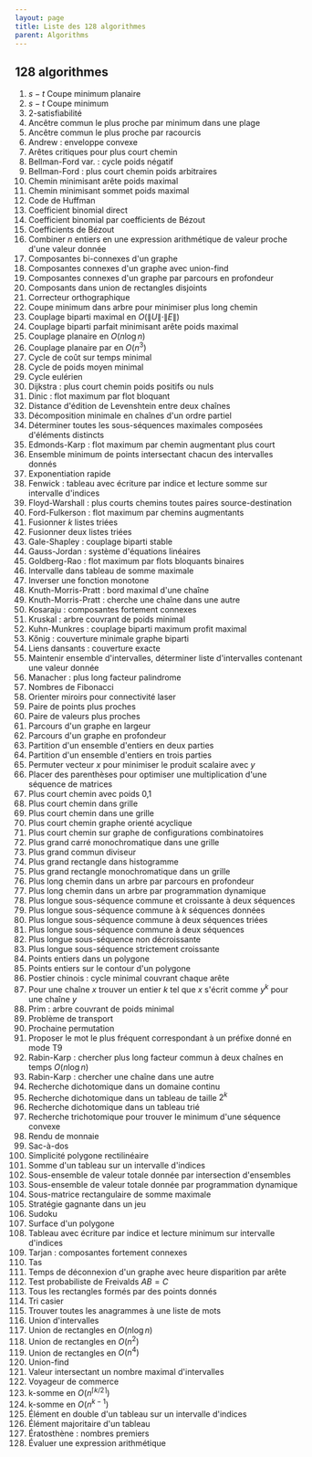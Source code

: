 ```yaml
---
layout: page
title: Liste des 128 algorithmes
parent: Algorithms
---
```


## 128 algorithmes

1. $s-t$ Coupe minimum planaire
1. $s-t$ Coupe minimum
1. 2-satisfiabilité
1. Ancêtre commun le plus proche par minimum dans une plage
1. Ancêtre commun le plus proche par racourcis
1. Andrew : enveloppe convexe
1. Arêtes critiques pour plus court chemin
1. Bellman-Ford var. : cycle poids négatif
1. Bellman-Ford : plus court chemin poids arbitraires
1. Chemin minimisant arête poids maximal
1. Chemin minimisant sommet poids maximal
1. Code de Huffman
1. Coefficient binomial direct
1. Coefficient binomial par coefficients de Bézout
1. Coefficients de Bézout
1. Combiner $n$ entiers en une expression arithmétique de valeur proche d'une valeur donnée
1. Composantes bi-connexes d'un graphe
1. Composantes connexes d'un graphe avec union-find
1. Composantes connexes d'un graphe par parcours en profondeur
1. Composants dans union de rectangles disjoints
1. Correcteur orthographique
1. Coupe minimum dans arbre pour minimiser plus long chemin
1. Couplage biparti maximal en $O(\|U\|\cdot\|E\|)$
1. Couplage biparti parfait minimisant arête poids maximal
1. Couplage planaire en $O(n\log n)$
1. Couplage planaire par en $O(n^3)$
1. Cycle de coût sur temps minimal
1. Cycle de poids moyen minimal
1. Cycle eulérien
1. Dijkstra : plus court chemin poids positifs ou nuls
1. Dinic : flot maximum par flot bloquant
1. Distance d'édition de Levenshtein entre deux chaînes
1. Décomposition minimale en chaînes d'un ordre partiel
1. Déterminer toutes les sous-séquences maximales composées d'éléments distincts
1. Edmonds-Karp : flot maximum par chemin augmentant plus court
1. Ensemble minimum de points intersectant chacun des intervalles donnés
1. Exponentiation rapide
1. Fenwick : tableau avec écriture par indice et lecture somme sur intervalle d'indices
1. Floyd-Warshall : plus courts chemins toutes paires source-destination
1. Ford-Fulkerson : flot maximum par chemins augmentants
1. Fusionner $k$ listes triées
1. Fusionner deux listes triées
1. Gale-Shapley : couplage biparti stable
1. Gauss-Jordan : système d'équations linéaires
1. Goldberg-Rao : flot maximum par flots bloquants binaires
1. Intervalle dans tableau de somme maximale
1. Inverser une fonction monotone
1. Knuth-Morris-Pratt : bord maximal d'une chaîne
1. Knuth-Morris-Pratt : cherche une chaîne dans une autre
1. Kosaraju : composantes fortement connexes
1. Kruskal : arbre couvrant de poids minimal
1. Kuhn-Munkres : couplage biparti maximum profit maximal
1. Kőnig : couverture minimale graphe biparti
1. Liens dansants : couverture exacte
1. Maintenir ensemble d'intervalles, déterminer liste d'intervalles contenant une valeur donnée
1. Manacher : plus long facteur palindrome
1. Nombres de Fibonacci
1. Orienter miroirs pour connectivité laser
1. Paire de points plus proches
1. Paire de valeurs plus proches
1. Parcours d'un graphe en largeur
1. Parcours d'un graphe en profondeur
1. Partition d'un ensemble d'entiers en deux parties
1. Partition d'un ensemble d'entiers en trois parties
1. Permuter vecteur $x$ pour minimiser le produit scalaire avec $y$
1. Placer des parenthèses pour optimiser une multiplication d'une séquence de matrices
1. Plus court chemin avec poids 0,1
1. Plus court chemin dans grille
1. Plus court chemin dans une grille
1. Plus court chemin graphe orienté acyclique
1. Plus court chemin sur graphe de configurations combinatoires
1. Plus grand carré monochromatique dans une grille
1. Plus grand commun diviseur
1. Plus grand rectangle dans histogramme
1. Plus grand rectangle monochromatique dans un grille
1. Plus long chemin dans un arbre par parcours en profondeur
1. Plus long chemin dans un arbre par programmation dynamique
1. Plus longue sous-séquence commune et croissante à deux séquences
1. Plus longue sous-séquence commune à $k$ séquences données
1. Plus longue sous-séquence commune à deux séquences triées
1. Plus longue sous-séquence commune à deux séquences
1. Plus longue sous-séquence non décroissante
1. Plus longue sous-séquence strictement croissante
1. Points entiers dans un polygone
1. Points entiers sur le contour d'un polygone
1. Postier chinois : cycle minimal couvrant chaque arête
1. Pour une chaîne $x$ trouver un entier $k$ tel que $x$ s'écrit comme $y^k$ pour une chaîne $y$
1. Prim : arbre couvrant de poids minimal
1. Problème de transport
1. Prochaine permutation
1. Proposer le mot le plus fréquent correspondant à un préfixe donné en mode T9
1. Rabin-Karp : chercher plus long facteur commun à deux chaînes en temps $O(n\log n)$
1. Rabin-Karp : chercher une chaîne dans une autre
1. Recherche dichotomique dans un domaine continu
1. Recherche dichotomique dans un tableau de taille $2^k$
1. Recherche dichotomique dans un tableau trié
1. Recherche trichotomique pour trouver le minimum d'une séquence convexe
1. Rendu de monnaie
1. Sac-à-dos
1. Simplicité polygone rectilinéaire
1. Somme d'un tableau sur un intervalle d'indices
1. Sous-ensemble de valeur totale donnée par intersection d'ensembles
1. Sous-ensemble de valeur totale donnée par programmation dynamique
1. Sous-matrice rectangulaire de somme maximale
1. Stratégie gagnante dans un jeu
1. Sudoku
1. Surface d'un polygone
1. Tableau avec écriture par indice et lecture minimum sur intervalle d'indices
1. Tarjan : composantes fortement connexes
1. Tas
1. Temps de déconnexion d'un graphe avec heure disparition par arête
1. Test probabiliste de Freivalds $AB=C$
1. Tous les rectangles formés par des points donnés
1. Tri casier
1. Trouver toutes les anagrammes à une liste de mots
1. Union d'intervalles
1. Union de rectangles en $O(n\log n)$
1. Union de rectangles en $O(n^2)$
1. Union de rectangles en $O(n^4)$
1. Union-find
1. Valeur intersectant un nombre maximal d'intervalles
1. Voyageur de commerce
1. k-somme en $O(n^{\lceil k/2 \rceil})$
1. k-somme en $O(n^{k-1})$
1. Élément en double d'un tableau sur un intervalle d'indices
1. Élément majoritaire d'un tableau
1. Ératosthène : nombres premiers
1. Évaluer une expression arithmétique 


